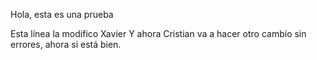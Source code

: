 Hola, esta es una prueba

Esta línea la modifico Xavier
Y ahora Cristian va a hacer otro cambio sin errores, ahora si está bien.